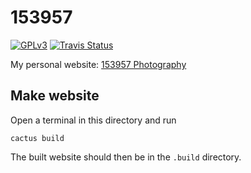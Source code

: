 153957
======

[![GPLv3](http://img.shields.io/badge/license-GPLv3-blue.png)](https://github.com/153957/153957/blob/master/LICENSE)
[![Travis Status](http://img.shields.io/travis/153957/153957/master.png)](https://travis-ci.org/153957/153957)

My personal website: [153957 Photography](http://arne.delaat.net)


Make website
------------

Open a terminal in this directory and run 

    cactus build

The built website should then be in the `.build` directory.
